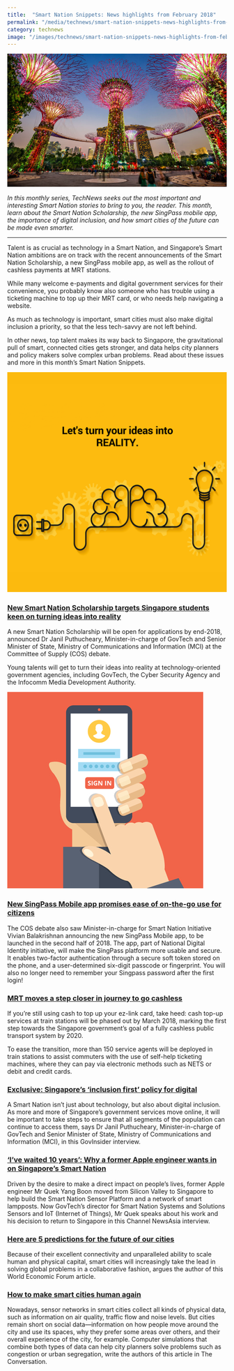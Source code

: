 ```yaml
---
title:  "Smart Nation Snippets: News highlights from February 2018"
permalink: "/media/technews/smart-nation-snippets-news-highlights-from-february-2018"
category: technews
image: "/images/technews/smart-nation-snippets-news-highlights-from-february-2018-part-1.png"
---
```


![Smart Nation Snippets: News highlights from February 2018](/images/technews/smart-nation-snippets-news-highlights-from-february-2018-part-1.png)

*In this monthly series, TechNews seeks out the most important and interesting Smart Nation stories to bring to you, the reader. This month, learn about the Smart Nation Scholarship, the new SingPass mobile app, the importance of digital inclusion, and how smart cities of the future can be made even smarter.*

---

Talent is as crucial as technology in a Smart Nation, and Singapore’s Smart Nation ambitions are on track with the recent announcements of the Smart Nation Scholarship, a new SingPass mobile app, as well as the rollout of cashless payments at MRT stations. 

While many welcome e-payments and digital government services for their convenience, you probably know also someone who has trouble using a ticketing machine to top up their MRT card, or who needs help navigating a website. 

As much as technology is important, smart cities must also make digital inclusion a priority, so that the less tech-savvy are not left behind. 

In other news, top talent makes its way back to Singapore, the gravitational pull of smart, connected cities gets stronger, and data helps city planners and policy makers solve complex urban problems. Read about these issues and more in this month’s Smart Nation Snippets. 
 
![Smart Nation Snippets: News highlights from February 2018](/images/technews/smart-nation-snippets-news-highlights-from-february-2018-part-2.png)

### **[New Smart Nation Scholarship targets Singapore students keen on turning ideas into reality](https://www.channelnewsasia.com/news/singapore/new-smart-nation-scholarship-targets-singapore-students-keen-on-10002322)**
A new Smart Nation Scholarship will be open for applications by end-2018, announced Dr Janil Puthucheary, Minister-in-charge of GovTech and Senior Minister of State, Ministry of Communications and Information (MCI) at the Committee of Supply (COS) debate. 

Young talents will get to turn their ideas into reality at technology-oriented government agencies, including GovTech, the Cyber Security Agency and the Infocomm Media Development Authority.

![Smart Nation Snippets: News highlights from February 2018](/images/technews/smart-nation-snippets-news-highlights-from-february-2018-part-3.png)

### **[New SingPass Mobile app promises ease of on-the-go use for citizens](https://www.channelnewsasia.com/news/singapore/new-singpass-mobile-app-smart-nation-10002150)**
The COS debate also saw Minister-in-charge for Smart Nation Initiative Vivian Balakrishnan announcing the new SingPass Mobile app, to be launched in the second half of 2018. The app, part of National Digital Identity initiative, will make the SingPass platform more usable and secure.
It enables two-factor authentication through a secure soft token stored on the phone, and a user-determined six-digit passcode or fingerprint. 
You will also no longer need to remember your Singpass password after the first login!

### **[MRT moves a step closer in journey to go cashless](https://www.straitstimes.com/singapore/transport/mrt-moves-a-step-closer-in-journey-to-go-cashless)**
If you’re still using cash to top up your ez-link card, take heed: cash top-up services at train stations will be phased out by March 2018, marking the first step towards the Singapore government’s goal of a fully cashless public transport system by 2020. 

To ease the transition, more than 150 service agents will be deployed in train stations to assist commuters with the use of self-help ticketing machines, where they can pay via electronic methods such as NETS or debit and credit cards. 

### **[Exclusive: Singapore’s ‘inclusion first’ policy for digital](https://govinsider.asia/smart-gov/dr-janil-puthucheary-singapore-inclusion-digital-services/)**
A Smart Nation isn’t just about technology, but also about digital inclusion. As more and more of Singapore’s government services move online, it will be important to take steps to ensure that all segments of the population can continue to access them, says Dr Janil Puthucheary, Minister-in-charge of GovTech and Senior Minister of State, Ministry of Communications and Information (MCI), in this GovInsider interview. 

### **[‘I’ve waited 10 years’: Why a former Apple engineer wants in on Singapore’s Smart Nation](https://www.channelnewsasia.com/news/singapore/i-ve-waited-10-years-why-a-former-apple-engineer-wants-in-on-9906190)**
Driven by the desire to make a direct impact on people’s lives, former Apple engineer Mr Quek Yang Boon moved from Silicon Valley to Singapore to help build the Smart Nation Sensor Platform and a network of smart lampposts. Now GovTech’s director for Smart Nation Systems and Solutions Sensors and IoT (Internet of Things), Mr Quek speaks about his work and his decision to return to Singapore in this Channel NewsAsia interview. 

### **[Here are 5 predictions for the future of our cities](https://www.weforum.org/agenda/2018/02/here-are-5-predictions-for-the-cities-of-the-future)**
Because of their excellent connectivity and unparalleled ability to scale human and physical capital, smart cities will increasingly take the lead in solving global problems in a collaborative fashion, argues the author of this World Economic Forum article. 

### **[How to make smart cities human again](https://theconversation.com/how-to-make-smart-cities-human-again-88453)**
Nowadays, sensor networks in smart cities collect all kinds of physical data, such as information on air quality, traffic flow and noise levels. But cities remain short on social data—information on how people move around the city and use its spaces, why they prefer some areas over others, and their overall experience of the city, for example. Computer simulations that combine both types of data can help city planners solve problems such as congestion or urban segregation, write the authors of this article in The Conversation. 
 
